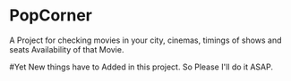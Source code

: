# PopCorner
A Project for checking movies in your city, cinemas, timings of shows and seats Availability of that Movie.

#Yet New things have to Added in this project. So Please I'll do it ASAP.
